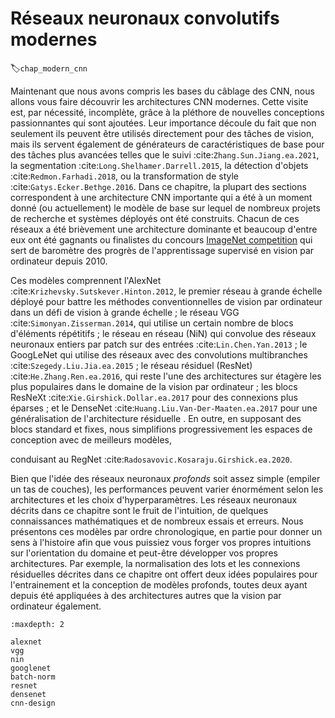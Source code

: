 # Réseaux neuronaux convolutifs modernes
:label:`chap_modern_cnn` 

Maintenant que nous avons compris les bases du câblage des CNN, nous allons
vous faire découvrir les architectures CNN modernes. Cette visite est, par
nécessité, incomplète, grâce à la pléthore de nouvelles conceptions passionnantes
qui sont ajoutées. Leur importance découle du fait que non seulement
ils peuvent être utilisés directement pour des tâches de vision, mais ils servent également de générateurs de caractéristiques de base
pour des tâches plus avancées telles que le suivi
:cite:`Zhang.Sun.Jiang.ea.2021`, la segmentation :cite:`Long.Shelhamer.Darrell.2015`, la détection d'objets
 :cite:`Redmon.Farhadi.2018`, ou la transformation de style
:cite:`Gatys.Ecker.Bethge.2016`.  Dans ce chapitre, la plupart des sections
correspondent à une architecture CNN importante qui a été à un moment donné
(ou actuellement) le modèle de base sur lequel de nombreux projets de recherche et
systèmes déployés ont été construits.  Chacun de ces réseaux a été brièvement une architecture dominante
et beaucoup d'entre eux ont été gagnants ou finalistes du concours
[ImageNet competition](https://www.image-net.org/challenges/LSVRC/) 
qui sert de baromètre des progrès de l'apprentissage supervisé en
vision par ordinateur depuis 2010.

Ces modèles comprennent l'AlexNet :cite:`Krizhevsky.Sutskever.Hinton.2012`,
le premier réseau à grande échelle déployé pour battre les méthodes conventionnelles de vision par ordinateur
dans un défi de vision à grande échelle ; le réseau VGG
:cite:`Simonyan.Zisserman.2014`, qui utilise un certain nombre de
blocs d'éléments répétitifs ; le réseau en réseau (NiN) qui
convolue des réseaux neuronaux entiers par patch sur des entrées
:cite:`Lin.Chen.Yan.2013` ; le GoogLeNet qui utilise des réseaux avec des convolutions multibranches
 :cite:`Szegedy.Liu.Jia.ea.2015` ; le réseau résiduel
(ResNet) :cite:`He.Zhang.Ren.ea.2016`, qui reste l'une des
architectures sur étagère les plus populaires dans le domaine de la vision par ordinateur ;
les blocs ResNeXt :cite:`Xie.Girshick.Dollar.ea.2017` 
pour des connexions plus éparses ;
et 
le DenseNet
:cite:`Huang.Liu.Van-Der-Maaten.ea.2017` pour une généralisation de l'architecture résiduelle
.
En outre,
en supposant des blocs standard et fixes,
nous simplifions progressivement les espaces de conception avec de meilleurs modèles,

conduisant au RegNet
:cite:`Radosavovic.Kosaraju.Girshick.ea.2020`. 


Bien que l'idée des réseaux neuronaux *profonds* soit assez simple (empiler
un tas de couches), les performances peuvent varier énormément selon les architectures
et les choix d'hyperparamètres.  Les réseaux neuronaux
décrits dans ce chapitre sont le fruit de l'intuition, de quelques connaissances mathématiques
et de nombreux essais et erreurs.  Nous présentons ces modèles
par ordre chronologique, en partie pour donner un sens à l'histoire
afin que vous puissiez vous forger vos propres intuitions sur l'orientation du domaine
et peut-être développer vos propres architectures.  Par exemple, la normalisation des lots
et les connexions résiduelles décrites dans ce chapitre
ont offert deux idées populaires pour l'entrainement et la conception de modèles profonds,
toutes deux ayant depuis été appliquées à des architectures autres que la vision par ordinateur
également.

```toc
:maxdepth: 2

alexnet
vgg
nin
googlenet
batch-norm
resnet
densenet
cnn-design
```

